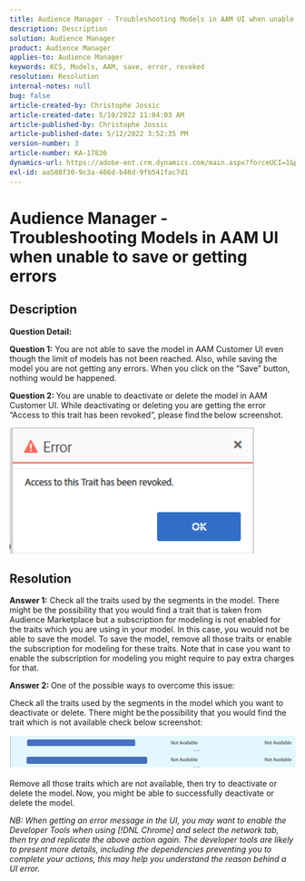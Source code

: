 ```yaml
---
title: Audience Manager - Troubleshooting Models in AAM UI when unable to save or getting errors
description: Description
solution: Audience Manager
product: Audience Manager
applies-to: Audience Manager
keywords: KCS, Models, AAM, save, error, revoked
resolution: Resolution
internal-notes: null
bug: false
article-created-by: Christophe Jossic
article-created-date: 5/10/2022 11:04:03 AM
article-published-by: Christophe Jossic
article-published-date: 5/12/2022 3:52:35 PM
version-number: 3
article-number: KA-17836
dynamics-url: https://adobe-ent.crm.dynamics.com/main.aspx?forceUCI=1&pagetype=entityrecord&etn=knowledgearticle&id=2d000de3-50d0-ec11-a7b5-00224809c101
exl-id: aa588f30-9c3a-466d-b48d-9fb541fac7d1
---
```

# Audience Manager - Troubleshooting Models in AAM UI when unable to save or getting errors

## Description


<b>Question Detail: </b>



<b>Question 1:</b> You are not able to save the model in AAM Customer UI even though the limit of models has not been reached. Also, while saving the model you are not getting any errors. When you click on the “Save” button, nothing would be happened.



<b>Question 2: </b>You are unable to deactivate or delete the model in AAM Customer UI. While deactivating or deleting you are getting the error “Access to this trait has been revoked”, please find the below screenshot.





![](assets/___31000de3-50d0-ec11-a7b5-00224809c101___.png)


## Resolution


<b>Answer 1:</b> Check all the traits used by the segments in the model. There might be the possibility that you would find a trait that is taken from Audience Marketplace but a subscription for modeling is not enabled for the traits which you are using in your model. In this case, you would not be able to save the model. To save the model, remove all those traits or enable the subscription for modeling for these traits. Note that in case you want to enable the subscription for modeling you might require to pay extra charges for that.



<b>Answer 2: </b>One of the possible ways to overcome this issue:

Check all the traits used by the segments in the model which you want to deactivate or delete. There might be the possibility that you would find the trait which is not available check below screenshot:



![](assets/6ce5c786-9e7b-ec11-8d21-0022480aace4.png)

Remove all those traits which are not available, then try to deactivate or delete the model. Now, you might be able to successfully deactivate or delete the model.





*NB: When getting an error message in the UI, you may want to enable the Developer Tools when using [!DNL Chrome] and select the network tab, then try and replicate the above action again. The developer tools are likely to present more details, including the dependencies preventing you to complete your actions, this may help you understand the reason behind a UI error.*
